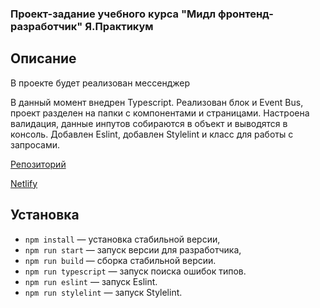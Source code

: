 ### Проект-задание учебного курса "Мидл фронтенд-разработчик" Я.Практикум

## Описание

В проекте будет реализован мессенджер

В данный момент внедрен Typescript. Реализован блок и Event Bus, проект разделен на папки с компонентами и страницами. Настроена валидация, данные инпутов собираются в объект и выводятся в консоль. Добавлен Eslint, добавлен Stylelint и класс для работы с запросами.

[Репозиторий](https://github.com/likeariverstream/middle.messenger.praktikum.yandex.git)

[Netlify](https://eloquent-granita-6eb372.netlify.app/)

## Установка

- `npm install` — установка стабильной версии,
- `npm run start` — запуск версии для разработчика,
- `npm run build` — сборка стабильной версии.
- `npm run typescript` — запуск поиска ошибок типов.
- `npm run eslint` — запуск Eslint.
- `npm run stylelint` — запуск Stylelint.
